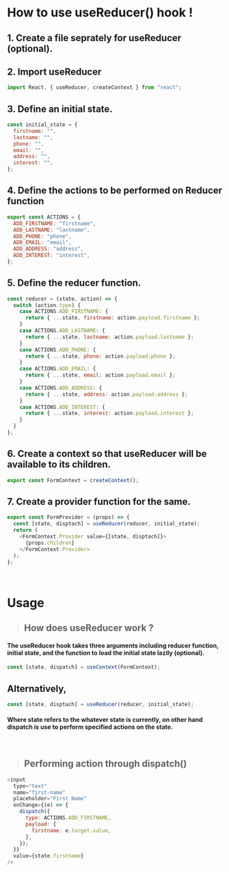 # How to use useReducer() hook !

## 1. Create a file seprately for useReducer (optional).

## 2. Import useReducer

```js
import React, { useReducer, createContext } from "react";
```

## 3. Define an initial state.

```js
const initial_state = {
  firstname: "",
  lastname: "",
  phone: "",
  email: "",
  address: "",
  interest: "",
};
```

## 4. Define the actions to be performed on Reducer function

```js
export const ACTIONS = {
  ADD_FIRSTNAME: "firstname",
  ADD_LASTNAME: "lastname",
  ADD_PHONE: "phone",
  ADD_EMAIL: "email",
  ADD_ADDRESS: "address",
  ADD_INTEREST: "interest",
};
```

## 5. Define the reducer function.

```js
const reducer = (state, action) => {
  switch (action.type) {
    case ACTIONS.ADD_FIRSTNAME: {
      return { ...state, firstname: action.payload.firstname };
    }
    case ACTIONS.ADD_LASTNAME: {
      return { ...state, lastname: action.payload.lastname };
    }
    case ACTIONS.ADD_PHONE: {
      return { ...state, phone: action.payload.phone };
    }
    case ACTIONS.ADD_EMAIL: {
      return { ...state, email: action.payload.email };
    }
    case ACTIONS.ADD_ADDRESS: {
      return { ...state, address: action.payload.address };
    }
    case ACTIONS.ADD_INTEREST: {
      return { ...state, interest: action.payload.interest };
    }
  }
};
```

## 6. Create a context so that useReducer will be available to its children.

```js
export const FormContext = createContext();
```

## 7. Create a provider function for the same.

```js
export const FormProvider = (props) => {
  const [state, disptach] = useReducer(reducer, initial_state);
  return (
    <FormContext.Provider value={[state, disptach]}>
      {props.children}
    </FormContext.Provider>
  );
};
```

<br />

# Usage

> ## How does useReducer work ?

#### The useReducer hook takes three arguments including reducer function, initial state, and the function to load the initial state lazily (optional).

```js
const [state, dispatch] = useContext(FormContext);
```

## Alternatively,

```js
const [state, disptach] = useReducer(reducer, initial_state);
```

#### Where state refers to the whatever state is currently, on other hand dispatch is use to perform specified actions on the state.

<br />

> ## Performing action through dispatch()

```js
<input
  type="text"
  name="first-name"
  placeholder="First Name"
  onChange={(e) => {
    dispatch({
      type: ACTIONS.ADD_FIRSTNAME,
      payload: {
        firstname: e.target.value,
      },
    });
  }}
  value={state.firstname}
/>
```
